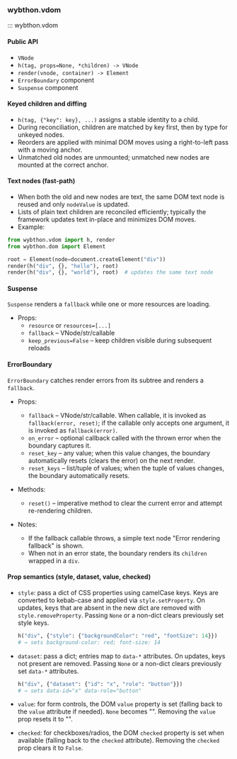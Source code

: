 ### wybthon.vdom

::: wybthon.vdom

#### Public API

- `VNode`
- `h(tag, props=None, *children) -> VNode`
- `render(vnode, container) -> Element`
- `ErrorBoundary` component
- `Suspense` component

#### Keyed children and diffing

- `h(tag, {"key": key}, ...)` assigns a stable identity to a child.
- During reconciliation, children are matched by key first, then by type for unkeyed nodes.
- Reorders are applied with minimal DOM moves using a right-to-left pass with a moving anchor.
- Unmatched old nodes are unmounted; unmatched new nodes are mounted at the correct anchor.

#### Text nodes (fast-path)

- When both the old and new nodes are text, the same DOM text node is reused and only `nodeValue` is updated.
- Lists of plain text children are reconciled efficiently; typically the framework updates text in-place and minimizes DOM moves.
- Example:

```python
from wybthon.vdom import h, render
from wybthon.dom import Element

root = Element(node=document.createElement("div"))
render(h("div", {}, "hello"), root)
render(h("div", {}, "world"), root)  # updates the same text node
```

#### Suspense

`Suspense` renders a `fallback` while one or more resources are loading.

- Props:
  - `resource` or `resources=[...]`
  - `fallback` – VNode/str/callable
  - `keep_previous=False` – keep children visible during subsequent reloads

#### ErrorBoundary

`ErrorBoundary` catches render errors from its subtree and renders a `fallback`.

- Props:
  - `fallback` – VNode/str/callable. When callable, it is invoked as `fallback(error, reset)`; if the callable only accepts one argument, it is invoked as `fallback(error)`.
  - `on_error` – optional callback called with the thrown error when the boundary captures it.
  - `reset_key` – any value; when this value changes, the boundary automatically resets (clears the error) on the next render.
  - `reset_keys` – list/tuple of values; when the tuple of values changes, the boundary automatically resets.

- Methods:
  - `reset()` – imperative method to clear the current error and attempt re-rendering children.

- Notes:
  - If the fallback callable throws, a simple text node "Error rendering fallback" is shown.
  - When not in an error state, the boundary renders its `children` wrapped in a `div`.

#### Prop semantics (style, dataset, value, checked)

- `style`: pass a dict of CSS properties using camelCase keys. Keys are converted to kebab-case and applied via `style.setProperty`. On updates, keys that are absent in the new dict are removed with `style.removeProperty`. Passing `None` or a non-dict clears previously set style keys.

  ```python
  h("div", {"style": {"backgroundColor": "red", "fontSize": 14}})
  # → sets background-color: red; font-size: 14
  ```

- `dataset`: pass a dict; entries map to `data-*` attributes. On updates, keys not present are removed. Passing `None` or a non-dict clears previously set `data-*` attributes.

  ```python
  h("div", {"dataset": {"id": "x", "role": "button"}})
  # → sets data-id="x" data-role="button"
  ```

- `value`: for form controls, the DOM `value` property is set (falling back to the `value` attribute if needed). `None` becomes "". Removing the `value` prop resets it to "".

- `checked`: for checkboxes/radios, the DOM `checked` property is set when available (falling back to the `checked` attribute). Removing the `checked` prop clears it to `False`.
